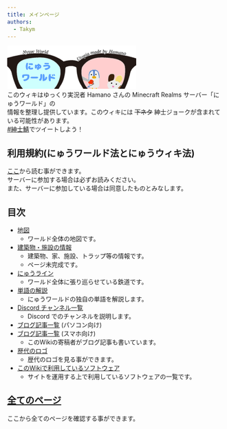```yaml
---
title: メインページ
authors:
  - Takym
---
```

<img src="logo.png" height="100" title="にゅうワールドのロゴ" alt="にゅうワールドのロゴ" /><br />
このウィキはゆっくり実況者 Hamano さんの Minecraft Realms サーバー「にゅうワールド」の<br />
情報を整理し提供しています。このウィキには ~~下ネタ~~ 紳士ジョークが含まれている可能性があります。<br />
[#紳士鯖](https://mobile.twitter.com/hashtag/%E7%B4%B3%E5%A3%AB%E9%AF%96?src=hash)でツイートしよう！

## 利用規約(にゅうワールド法とにゅうウィキ法)
[ここ](LICENSE.md)から読む事ができます。<br />
サーバーに参加する場合は必ずお読みください。<br />
また、サーバーに参加している場合は同意したものとみなします。

## 目次
* [地図](maps/index.md)
	* ワールド全体の地図です。
* [建築物・施設の情報](shisetsu/index.md)
	* 建築物、家、施設、トラップ等の情報です。
	* ページ未完成です。
* [にゅうライン](nyuwline/index.md)
	* ワールド全体に張り巡らせている鉄道です。
* [単語の解説](words.md)
	* にゅうワールドの独自の単語を解説します。
* [Discord チャンネル一覧](discord.md)
	* Discord でのチャンネルを説明します。
* [ブログ記事一覧](articles/tags.md) (パソコン向け)
* [ブログ記事一覧](articles/taglist.md) (スマホ向け)
	* このWikiの寄稿者がブログ記事も書いています。
* [歴代のロゴ](logos/index.md)
	* 歴代のロゴを見る事ができます。
* [このWikiで利用しているソフトウェア](using_softwares.md)
	* サイトを運用する上で利用しているソフトウェアの一覧です。

## [全てのページ](pagelist.md)
ここから全てのページを確認する事ができます。
